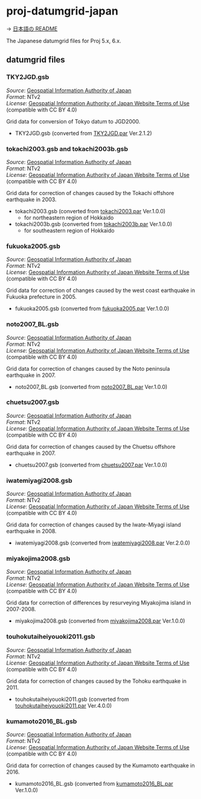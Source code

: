 # proj-datumgrid-japan

→ [日本語の README](README.ja.md)

The Japanese datumgrid files for Proj 5.x, 6.x.

## datumgrid files

### TKY2JGD.gsb

*Source*: [Geospatial Information Authority of Japan](https://www.gsi.go.jp/sokuchikijun/tky2jgd_download.html)  
*Format*: NTv2  
*License*: [Geospatial Information Authority of Japan Website Terms of Use](https://www.gsi.go.jp/ENGLISH/page_e30286.html) (compatible with CC BY 4.0)  

Grid data for conversion of Tokyo datum to JGD2000.

* TKY2JGD.gsb (converted from [TKY2JGD.par](https://www.gsi.go.jp/sokuchikijun/tky2jgd_download.html) Ver.2.1.2)



### tokachi2003.gsb and tokachi2003b.gsb

*Source*: [Geospatial Information Authority of Japan](https://www.gsi.go.jp/sokuchikijun/sokuchikijun41012.html#zahyo)  
*Format*: NTv2  
*License*: [Geospatial Information Authority of Japan Website Terms of Use](https://www.gsi.go.jp/ENGLISH/page_e30286.html) (compatible with CC BY 4.0)  

Grid data for correction of changes caused by the Tokachi offshore earthquake in 2003.

* tokachi2003.gsb (converted from [tokachi2003.par](https://www.gsi.go.jp/sokuchikijun/sokuchikijun41012.html#zahyo) Ver.1.0.0)
  * for northeastern region of Hokkaido
* tokachi2003b.gsb (converted from [tokachi2003b.par](https://www.gsi.go.jp/sokuchikijun/sokuchikijun41012.html#zahyo) Ver.1.0.0)
  * for southeastern region of Hokkaido



### fukuoka2005.gsb

*Source*: [Geospatial Information Authority of Japan](https://www.gsi.go.jp/sokuchikijun/sokuchikijun41012.html#zahyo)  
*Format*: NTv2  
*License*: [Geospatial Information Authority of Japan Website Terms of Use](https://www.gsi.go.jp/ENGLISH/page_e30286.html) (compatible with CC BY 4.0)  

Grid data for correction of changes caused by the west coast earthquake in Fukuoka prefecture in 2005.

* fukuoka2005.gsb (converted from [fukuoka2005.par](https://www.gsi.go.jp/sokuchikijun/sokuchikijun41012.html#zahyo) Ver.1.0.0)



### noto2007\_BL.gsb

*Source*: [Geospatial Information Authority of Japan](https://www.gsi.go.jp/sokuchikijun/sokuchikijun41012.html#zahyo)  
*Format*: NTv2  
*License*: [Geospatial Information Authority of Japan Website Terms of Use](https://www.gsi.go.jp/ENGLISH/page_e30286.html) (compatible with CC BY 4.0)  

Grid data for correction of changes caused by the Noto peninsula earthquake in 2007.

* noto2007\_BL.gsb (converted from [noto2007\_BL.par](https://www.gsi.go.jp/sokuchikijun/sokuchikijun41012.html#zahyo) Ver.1.0.0)



### chuetsu2007.gsb

*Source*: [Geospatial Information Authority of Japan](https://www.gsi.go.jp/sokuchikijun/sokuchikijun41012.html#zahyo)  
*Format*: NTv2  
*License*: [Geospatial Information Authority of Japan Website Terms of Use](https://www.gsi.go.jp/ENGLISH/page_e30286.html) (compatible with CC BY 4.0)  

Grid data for correction of changes caused by the Chuetsu offshore earthquake in 2007.

* chuetsu2007.gsb (converted from [chuetsu2007.par](https://www.gsi.go.jp/sokuchikijun/sokuchikijun41012.html#zahyo) Ver.1.0.0)



### iwatemiyagi2008.gsb

*Source*: [Geospatial Information Authority of Japan](https://www.gsi.go.jp/sokuchikijun/sokuchikijun41012.html#zahyo)  
*Format*: NTv2  
*License*: [Geospatial Information Authority of Japan Website Terms of Use](https://www.gsi.go.jp/ENGLISH/page_e30286.html) (compatible with CC BY 4.0)  

Grid data for correction of changes caused by the Iwate-Miyagi island earthquake in 2008.

* iwatemiyagi2008.gsb (converted from [iwatemiyagi2008.par](https://www.gsi.go.jp/sokuchikijun/sokuchikijun41012.html#zahyo) Ver.2.0.0)



### miyakojima2008.gsb

*Source*: [Geospatial Information Authority of Japan](https://www.gsi.go.jp/sokuchikijun/sokuchikijun41012.html#zahyo)  
*Format*: NTv2  
*License*: [Geospatial Information Authority of Japan Website Terms of Use](https://www.gsi.go.jp/ENGLISH/page_e30286.html) (compatible with CC BY 4.0)  

Grid data for correction of differences by resurveying Miyakojima island in 2007-2008.

* miyakojima2008.gsb (converted from [miyakojima2008.par](https://www.gsi.go.jp/sokuchikijun/sokuchikijun41012.html#zahyo) Ver.1.0.0)



### touhokutaiheiyouoki2011.gsb

*Source*: [Geospatial Information Authority of Japan](https://www.gsi.go.jp/sokuchikijun/sokuchikijun41012.html#zahyo)  
*Format*: NTv2  
*License*: [Geospatial Information Authority of Japan Website Terms of Use](https://www.gsi.go.jp/ENGLISH/page_e30286.html) (compatible with CC BY 4.0)  

Grid data for correction of changes caused by the Tohoku earthquake in 2011.

* touhokutaiheiyouoki2011.gsb (converted from [touhokutaiheiyouoki2011.par](https://www.gsi.go.jp/sokuchikijun/sokuchikijun41012.html#zahyo) Ver.4.0.0)



### kumamoto2016\_BL.gsb

*Source*: [Geospatial Information Authority of Japan](https://www.gsi.go.jp/sokuchikijun/sokuchikijun41012.html#zahyo)  
*Format*: NTv2  
*License*: [Geospatial Information Authority of Japan Website Terms of Use](https://www.gsi.go.jp/ENGLISH/page_e30286.html) (compatible with CC BY 4.0)  

Grid data for correction of changes caused by the Kumamoto earthquake in 2016.

* kumamoto2016\_BL.gsb (converted from [kumamoto2016\_BL.par](https://www.gsi.go.jp/sokuchikijun/sokuchikijun41012.html#zahyo) Ver.1.0.0)


